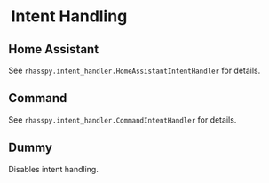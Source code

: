 <style>
  h1::before {
    content:url('/img/bear-gun.png');
    padding-right: 5px;
  }
</style>

# Intent Handling

## Home Assistant

See `rhasspy.intent_handler.HomeAssistantIntentHandler` for details.

## Command

See `rhasspy.intent_handler.CommandIntentHandler` for details.

## Dummy

Disables intent handling.
